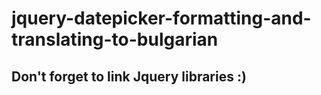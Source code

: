 # jquery-datepicker-formatting-and-translating-to-bulgarian

## Don't forget to link Jquery libraries :)
